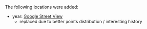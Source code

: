 The following locations were added:

* year: [Google Street View](link)
  * replaced due to better points distribution / interesting history